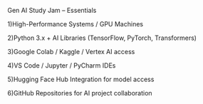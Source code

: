 Gen AI Study Jam – Essentials

1)High-Performance Systems / GPU Machines

2)Python 3.x + AI Libraries (TensorFlow, PyTorch, Transformers)

3)Google Colab / Kaggle / Vertex AI access

4)VS Code / Jupyter / PyCharm IDEs

5)Hugging Face Hub Integration for model access

6)GitHub Repositories for AI project collaboration
